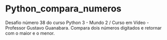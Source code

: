 # Python_compara_numeros
Desafio número 38 do curso Python 3 - Mundo 2 / Curso em Vídeo - Professor Gustavo Guanabara.
Compara dois números digitados e retornar com o maior e o menor.
